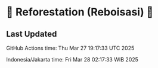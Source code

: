 
# 🌳 Reforestation (Reboisasi) 🌲

## Last Updated

GitHub Actions time: Thu Mar 27 19:17:33 UTC 2025

Indonesia/Jakarta time: Fri Mar 28 02:17:33 WIB 2025
